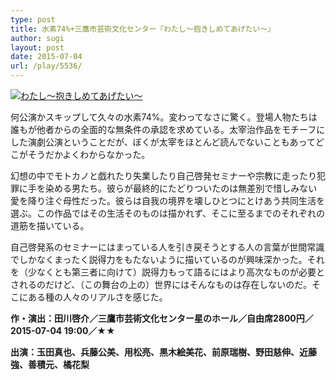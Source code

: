 ```yaml
---
type: post
title: 水素74%+三鷹市芸術文化センター『わたし〜抱きしめてあげたい〜』
author: sugi
layout: post
date: 2015-07-04
url: /play/5536/
---
```

<a href="http://i1.wp.com/asharpminor.com/wp-content/uploads/2015/07/11212127_677842469012286_6198450963116299073_o.jpg" onclick="_gaq.push(['_trackEvent', 'outbound-article', 'http://asharpminor.com/wp-content/uploads/2015/07/11212127_677842469012286_6198450963116299073_o.jpg', '']);" ><img src="http://i1.wp.com/asharpminor.com/wp-content/uploads/2015/07/11212127_677842469012286_6198450963116299073_o.jpg?resize=212%2C300" alt="わたし〜抱きしめてあげたい〜" class="alignleft size-medium wp-image-5537" data-recalc-dims="1" /></a>

何公演かスキップして久々の水素74%。変わってなさに驚く。登場人物たちは誰もが他者からの全面的な無条件の承認を求めている。太宰治作品をモチーフにした演劇公演ということだが、ぼくが太宰をほとんど読んでないこともあってどこがそうだかよくわからなかった。

幻想の中でモトカノと戯れたり失業したり自己啓発セミナーや宗教に走ったり犯罪に手を染める男たち。彼らが最終的にたどりついたのは無差別で惜しみない愛を降り注ぐ母性だった。彼らは自我の境界を壊しひとつにとけあう共同生活を選ぶ。この作品ではその生活そのものは描かれず、そこに至るまでのそれぞれの道筋を描いている。

自己啓発系のセミナーにはまっている人を引き戻そうとする人の言葉が世間常識でしかなくまったく説得力をもたないように描いているのが興味深かった。それを（少なくとも第三者に向けて）説得力もって語るにはより高次なものが必要とされるのだけど、（この舞台の上の）世界にはそんなものは存在しないのだ。そこにある種の人々のリアルさを感じた。

**作・演出：田川啓介／三鷹市芸術文化センター星のホール／自由席2800円／2015-07-04 19:00／★★**

**出演：玉田真也、兵藤公美、用松亮、黒木絵美花、前原瑞樹、野田慈伸、近藤強、善積元、橘花梨**
